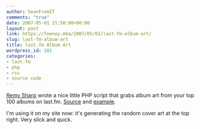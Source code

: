 ```yaml
---
author: SeanFromIT
comments: "true"
date: 2007-05-01 21:58:00+00:00
layout: post
link: https://feeney.mba/2007/05/01/last-fm-album-art/
slug: last-fm-album-art
title: last.fm Album Art
wordpress_id: 281
categories:
- last.fm
- php
- rss
- source code
---
```


[Remy Sharp](http://www.remysharp.com/) wrote a nice little PHP script that grabs album art from your top 100 albums on last.fm. [Source](http://remysharp.com/wp-content/uploads/2007/03/topalbums.class.txt) and [example](http://boagworld.com/forum/comments.php?DiscussionID=1662).  
  
I'm using it on my site now: it's generating the random cover art at the top right. Very slick and quick.
